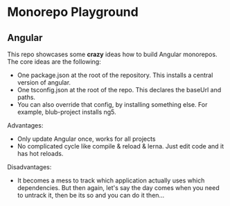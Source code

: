 # Monorepo Playground

## Angular

This repo showcases some **crazy** ideas how to build Angular monorepos.
The core ideas are the following:
- One package.json at the root of the repository. This installs a central version of angular.
- One tsconfig.json at the root of the repo. This declares the baseUrl and paths.
- You can also override that config, by installing something else. For example, blub-project installs ng5.

Advantages:
- Only update Angular once, works for all projects
- No complicated cycle like compile & reload & lerna. Just edit code and it has hot reloads.

Disadvantages:
- It becomes a mess to track which application actually uses which dependencies. But then again, let's say the day comes when you need to untrack it, then be its so and you can do it then...
